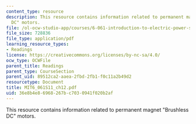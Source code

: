 ```yaml
---
content_type: resource
description: This resource contains information related to permanent magnet "Brushless
  DC" motors.
file: /ol-ocw-studio-app/courses/6-061-introduction-to-electric-power-systems-spring-2011/36e8b4e86968267bc7030941f020b2af_MIT6_061S11_ch12.pdf
file_size: 728836
file_type: application/pdf
learning_resource_types:
- Readings
license: https://creativecommons.org/licenses/by-nc-sa/4.0/
ocw_type: OCWFile
parent_title: Readings
parent_type: CourseSection
parent_uid: 89512ca2-aaea-2fbd-2fb1-f0c11a2b49d2
resourcetype: Document
title: MIT6_061S11_ch12.pdf
uid: 36e8b4e8-6968-267b-c703-0941f020b2af
---
```

This resource contains information related to permanent magnet "Brushless DC" motors.
